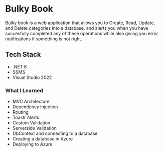 
# Bulky Book

Bulky book is a web application that allows you to Create, Read, Update, and Delete categories into a database. and alerts you when you have succesfully completed any of these operations while also giving you error notifications if something is not right.

## Tech Stack

- .NET 6
- SSMS
- Visual Studio 2022

### What I Learned
- MVC Architecture
- Dependency Injection
- Routing
- Toastr Alerts
- Custom Validation
- Serverside Validation
- DbContext and connecting to a database
- Creating a database in Azure
- Deploying to Azure


